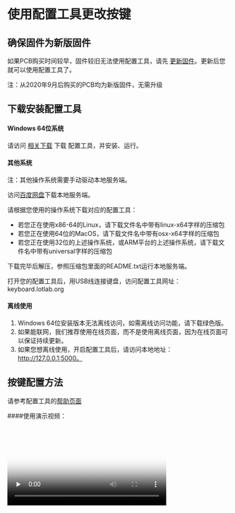 使用配置工具更改按键
==========

确保固件为新版固件
-----------

如果PCB购买时间较早，固件较旧无法使用配置工具，请先 [更新固件](upgrade.md)。更新后您就可以使用配置工具了。

注：从2020年9月后购买的PCB均为新版固件，无需升级

下载安装配置工具
------------

#### Windows 64位系统

请访问 [相关下载](down/download.md) 下载 配置工具，并安装、运行。


#### 其他系统

注：其他操作系统需要手动驱动本地服务端。

访问[百度网盘](https://eyun.baidu.com/s/3c3X2Zmw)下载本地服务端。 

请根据您使用的操作系统下载对应的配置工具：

- 若您正在使用x86-64的Linux，请下载文件名中带有linux-x64字样的压缩包
- 若您正在使用64位的MacOS，请下载文件名中带有osx-x64字样的压缩包
- 若您正在使用32位的上述操作系统，或ARM平台的上述操作系统，请下载文件名中带有universal字样的压缩包

下载完毕后解压，参照压缩包里面的README.txt运行本地服务端。

打开您的配置工具后，用USB线连接键盘，访问配置工具网址：
keyboard.lotlab.org

#### 离线使用

1. Windows 64位安装版本无法离线访问，如需离线访问功能，请下载绿色版。
2. 如果能联网，我们推荐使用在线页面，而不是使用离线页面，因为在线页面可以保证持续更新。
3. 如果您想离线使用，开启配置工具后，请访问本地地址：http://127.0.0.1:5000。

按键配置方法
----------

请参考配置工具的[帮助页面](https://keyboard.lotlab.org/help)

####使用演示视频：

<video id="video" width="360px" height="auto" controls="controls" preload="none" poster="http://glab.online/wp-content/uploads/2019/10/favicon.png">
<source id="mp4" src="http://glab.online/down/lkb-configurator.mp4" type="video/mp4">
  您的浏览器不支持播放此视频
</video>